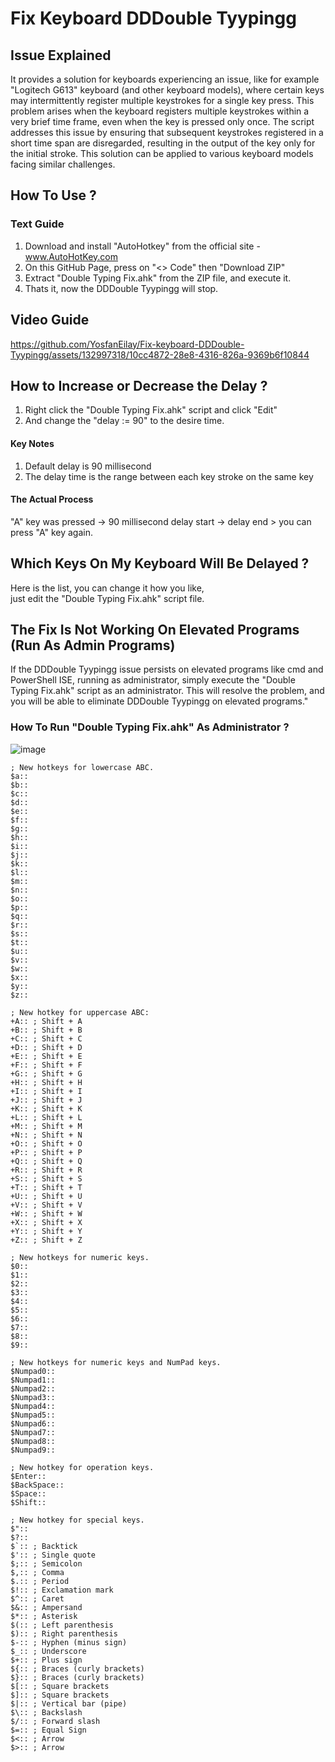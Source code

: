 # Fix Keyboard DDDouble Tyypingg

## Issue Explained
It provides a solution for keyboards experiencing an issue, like for example "Logitech G613" keyboard (and other keyboard models),
where certain keys may intermittently register multiple keystrokes for a single key press. This problem arises when the keyboard
registers multiple keystrokes within a very brief time frame, even when the key is pressed only once. The script addresses this issue
by ensuring that subsequent keystrokes registered in a short time span are disregarded, resulting in the output of the key only for the
initial stroke. This solution can be applied to various keyboard models facing similar challenges.

## How To Use ?
### Text Guide
1. Download and install "AutoHotkey" from the official site - www.AutoHotKey.com
2. On this GitHub Page, press on "<> Code" then "Download ZIP"
3. Extract "Double Typing Fix.ahk" from the ZIP file, and execute it.
4. Thats it, now the DDDouble Tyypingg will stop.

## Video Guide
https://github.com/YosfanEilay/Fix-keyboard-DDDouble-Tyypingg/assets/132997318/10cc4872-28e8-4316-826a-9369b6f10844

## How to Increase or Decrease the Delay ?
1. Right click the "Double Typing Fix.ahk" script and click "Edit"
2. And change the "delay := 90" to the desire time.

#### Key Notes
1. Default delay is 90 millisecond
2. The delay time is the range between each key stroke on the same key

#### The Actual Process
"A" key was pressed -> 90 millisecond delay start -> delay end > you can press "A" key again.

## Which Keys On My Keyboard Will Be Delayed ?
Here is the list, you can change it how you like, <br>
just edit the "Double Typing Fix.ahk" script file.

## The Fix Is Not Working On Elevated Programs (Run As Admin Programs)
If the DDDouble Tyypingg issue persists on elevated programs like cmd and PowerShell ISE,
running as administrator, simply execute the "Double Typing Fix.ahk" script as an administrator.
This will resolve the problem, and you will be able to eliminate DDDouble Tyypingg on elevated programs."

### How To Run "Double Typing Fix.ahk" As Administrator ?
![image](https://github.com/YosfanEilay/Fix-keyboard-DDDouble-Tyypingg/assets/132997318/da521beb-c042-4ee2-9890-19920c1eafce)

```
; New hotkeys for lowercase ABC.
$a::
$b::
$c::
$d::
$e::
$f::
$g::
$h::
$i::
$j::
$k::
$l::
$m::
$n::
$o::
$p::
$q::
$r::
$s::
$t::
$u::
$v::
$w::
$x::
$y::
$z::

; New hotkey for uppercase ABC:
+A:: ; Shift + A
+B:: ; Shift + B
+C:: ; Shift + C
+D:: ; Shift + D
+E:: ; Shift + E
+F:: ; Shift + F
+G:: ; Shift + G
+H:: ; Shift + H
+I:: ; Shift + I
+J:: ; Shift + J
+K:: ; Shift + K
+L:: ; Shift + L
+M:: ; Shift + M
+N:: ; Shift + N
+O:: ; Shift + O
+P:: ; Shift + P
+Q:: ; Shift + Q
+R:: ; Shift + R
+S:: ; Shift + S
+T:: ; Shift + T
+U:: ; Shift + U
+V:: ; Shift + V
+W:: ; Shift + W
+X:: ; Shift + X
+Y:: ; Shift + Y
+Z:: ; Shift + Z

; New hotkeys for numeric keys.
$0::
$1::
$2::
$3::
$4::
$5::
$6::
$7::
$8::
$9::

; New hotkeys for numeric keys and NumPad keys.
$Numpad0::
$Numpad1::
$Numpad2::
$Numpad3::
$Numpad4::
$Numpad5::
$Numpad6::
$Numpad7::
$Numpad8::
$Numpad9::

; New hotkey for operation keys.
$Enter::
$BackSpace::
$Space::
$Shift::

; New hotkey for special keys.
$"::
$?::
$`:: ; Backtick
$':: ; Single quote
$;:: ; Semicolon
$,:: ; Comma
$.:: ; Period
$!:: ; Exclamation mark
$^:: ; Caret
$&:: ; Ampersand
$*:: ; Asterisk
$(:: ; Left parenthesis
$):: ; Right parenthesis
$-:: ; Hyphen (minus sign)
$_:: ; Underscore
$+:: ; Plus sign
${:: ; Braces (curly brackets)
$}:: ; Braces (curly brackets)
$[:: ; Square brackets
$]:: ; Square brackets
$|:: ; Vertical bar (pipe)
$\:: ; Backslash
$/:: ; Forward slash
$=:: ; Equal Sign
$<:: ; Arrow
$>:: ; Arrow
```
